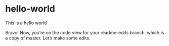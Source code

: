 # hello-world
This is a hello world

Bravo! Now, you’re on the code view for your readme-edits branch, which is a copy of master. Let’s make some edits.
